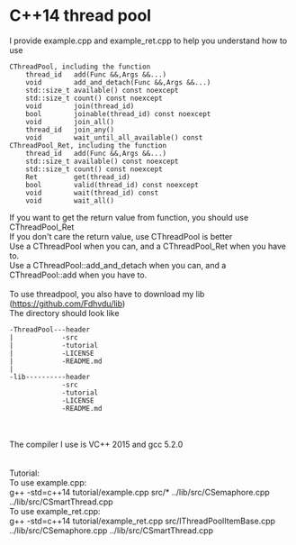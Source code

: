 # C++14 thread pool
I provide example.cpp and example_ret.cpp to help you understand how to use

	CThreadPool, including the function
		thread_id	add(Func &&,Args &&...)
		void		add_and_detach(Func &&,Args &&...)
		std::size_t	available() const noexcept
		std::size_t	count() const noexcept
		void		join(thread_id)
		bool		joinable(thread_id) const noexcept
		void		join_all()
		thread_id	join_any()
		void 		wait_until_all_available() const
	CThreadPool_Ret, including the function
		thread_id	add(Func &&,Args &&...)
		std::size_t	available() const noexcept
		std::size_t	count() const noexcept
		Ret			get(thread_id)
		bool		valid(thread_id) const noexcept
		void		wait(thread_id) const
		void 		wait_all()
If you want to get the return value from function, you should use CThreadPool_Ret<br/>
If you don't care the return value, use CThreadPool is better<br/>
Use a CThreadPool when you can, and a CThreadPool_Ret when you have to.<br/>
Use a CThreadPool::add_and_detach when you can, and a CThreadPool::add when you have to.<br/><br/>
To use threadpool, you also have to download my lib (https://github.com/Fdhvdu/lib)<br/>
The directory should look like

	-ThreadPool---header
	|            -src
	|            -tutorial
	|            -LICENSE
	|            -README.md
	|
	-lib----------header
	             -src
	             -tutorial
	             -LICENSE
	             -README.md

<br/><br/>The compiler I use is VC++ 2015 and gcc 5.2.0<br/><br/><br/>
Tutorial:<br/>
To use example.cpp:<br/>
g++ -std=c++14 tutorial/example.cpp src/* ../lib/src/CSemaphore.cpp ../lib/src/CSmartThread.cpp<br/>
To use example_ret.cpp:<br/>
g++ -std=c++14 tutorial/example_ret.cpp src/IThreadPoolItemBase.cpp ../lib/src/CSemaphore.cpp ../lib/src/CSmartThread.cpp

